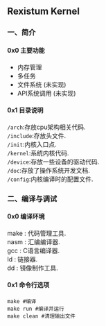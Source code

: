 ## Rexistum Kernel
### 一、简介
#### 0x0 主要功能
* 内存管理
* 多任务
* 文件系统 (未实现)
* API系统调用 (未实现)

#### 0x1 目录说明
```/arch```:存放cpu架构相关代码.<br>
```/include```:存放头文件.<br>
```/init```:内核入口点.<br>
```/kernel```:系统内核代码.<br>
```/device```:存放一些设备的驱动代码.<br>
```/doc```:存放了操作系统开发文档.<br>
```/config```:内核编译时的配置文件.

### 二、编译与调试
#### 0x0 编译环境
make : 代码管理工具.<br>
nasm : 汇编编译器.<br>
gcc : C语言编译器.<br>
ld : 链接器.<br>
dd : 镜像制作工具.

#### 0x1 命令行选项
```
make #编译
make run #编译并运行
make clean #清理输出文件
```
